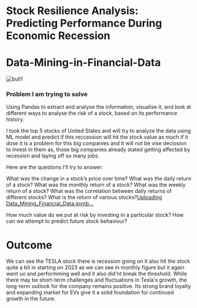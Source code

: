 # Stock Resilience Analysis: Predicting Performance During Economic Recession
# Data-Mining-in-Financial-Data


![bull1](https://github.com/hbhavane/Data-Mining-in-Financial-Data/assets/78750775/806d4bb6-432a-472a-9731-0a2a9b54b65c)



### Problem I am trying to solve

Using Pandas to extract and analyse the information, visualise it, and look at different ways to analyse the risk of a stock, based on its performance history.

I took the top 5 stocks of United States and will try to analyze the data using ML model and predict if this reccession will hit the stock value as much if it dose it is a problem for this big companies and it will not be vise deciosion to invest in them as, those big companies already stated getting affected by recession and laying off so many jobs.

Here are the questions I’ll try to answer:

What was the change in a stock’s price over time?
What was the daily return of a stock?
What was the monthly return of a stock?
What was the weekly return of a stock?
What was the correlation between daily returns of different stocks?
What is the return of various stocks?[Uploading Data_Mining_Financial_Data.ipynb…]()

How much value do we put at risk by investing in a particular stock?
How can we attempt to predict future stock behaviour?


# Outcome

We can see the TESLA stock there is recession going on it also hit the stock quite a bit in starting on 2023 as we can see in monthly figure but it again went uo and performming well and it also did'nt break the threshold. 
While there may be short-term challenges and fluctuations in Tesla's growth, the long-term outlook for the company remains positive. Its strong brand loyalty and expanding market for EVs give it a solid foundation for continued growth in the future.
